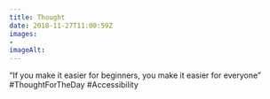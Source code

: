 ```yaml
---
title: Thought
date: 2018-11-27T11:00:59Z
images: 
- 
imageAlt: 
---
```


“If you make it easier for beginners, you make it easier for everyone” #ThoughtForTheDay #Accessibility
